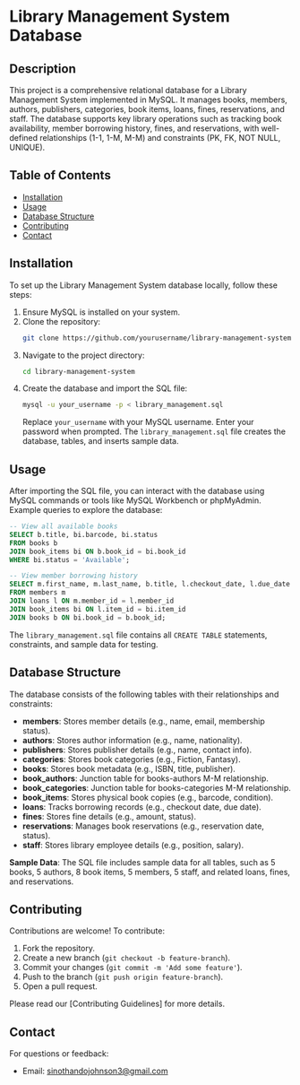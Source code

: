 # Library Management System Database

## Description
This project is a comprehensive relational database for a Library Management System implemented in MySQL. It manages books, members, authors, publishers, categories, book items, loans, fines, reservations, and staff. The database supports key library operations such as tracking book availability, member borrowing history, fines, and reservations, with well-defined relationships (1-1, 1-M, M-M) and constraints (PK, FK, NOT NULL, UNIQUE).

## Table of Contents
- [Installation](#installation)
- [Usage](#usage)
- [Database Structure](#database-structure)
- [Contributing](#contributing)
- [Contact](#contact)

## Installation
To set up the Library Management System database locally, follow these steps:

1. Ensure MySQL is installed on your system.
2. Clone the repository:
   ```bash
   git clone https://github.com/yourusername/library-management-system.git
   ```
3. Navigate to the project directory:
   ```bash
   cd library-management-system
   ```
4. Create the database and import the SQL file:
   ```bash
   mysql -u your_username -p < library_management.sql
   ```
   Replace `your_username` with your MySQL username. Enter your password when prompted. The `library_management.sql` file creates the database, tables, and inserts sample data.

## Usage
After importing the SQL file, you can interact with the database using MySQL commands or tools like MySQL Workbench or phpMyAdmin. Example queries to explore the database:
```sql
-- View all available books
SELECT b.title, bi.barcode, bi.status 
FROM books b 
JOIN book_items bi ON b.book_id = bi.book_id 
WHERE bi.status = 'Available';

-- View member borrowing history
SELECT m.first_name, m.last_name, b.title, l.checkout_date, l.due_date
FROM members m
JOIN loans l ON m.member_id = l.member_id
JOIN book_items bi ON l.item_id = bi.item_id
JOIN books b ON bi.book_id = b.book_id;
```

The `library_management.sql` file contains all `CREATE TABLE` statements, constraints, and sample data for testing.

## Database Structure
The database consists of the following tables with their relationships and constraints:

- **members**: Stores member details (e.g., name, email, membership status). 
- **authors**: Stores author information (e.g., name, nationality).
- **publishers**: Stores publisher details (e.g., name, contact info).
- **categories**: Stores book categories (e.g., Fiction, Fantasy).
- **books**: Stores book metadata (e.g., ISBN, title, publisher). 
- **book_authors**: Junction table for books-authors M-M relationship. 
- **book_categories**: Junction table for books-categories M-M relationship. 
- **book_items**: Stores physical book copies (e.g., barcode, condition). 
- **loans**: Tracks borrowing records (e.g., checkout date, due date).
- **fines**: Stores fine details (e.g., amount, status).
- **reservations**: Manages book reservations (e.g., reservation date, status).
- **staff**: Stores library employee details (e.g., position, salary).



**Sample Data**:
The SQL file includes sample data for all tables, such as 5 books, 5 authors, 8 book items, 5 members, 5 staff, and related loans, fines, and reservations.

## Contributing
Contributions are welcome! To contribute:
1. Fork the repository.
2. Create a new branch (`git checkout -b feature-branch`).
3. Commit your changes (`git commit -m 'Add some feature'`).
4. Push to the branch (`git push origin feature-branch`).
5. Open a pull request.

Please read our [Contributing Guidelines] for more details.



## Contact
For questions or feedback:
- Email: sinothandojohnson3@gmail.com
